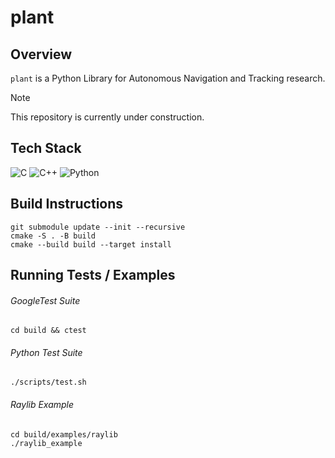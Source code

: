 # plant

## Overview

`plant` is a Python Library for Autonomous Navigation and Tracking research.

> [!NOTE]
> This repository is currently under construction.

## Tech Stack

![C](https://img.shields.io/badge/C-00599C?style=for-the-badge&logo=c&logoColor=white)
![C++](https://img.shields.io/badge/C%2B%2B-00599C?style=for-the-badge&logo=c%2B%2B&logoColor=white)
![Python](https://img.shields.io/badge/Python-3776AB?style=for-the-badge&logo=python&logoColor=white)

## Build Instructions

```shell
git submodule update --init --recursive
cmake -S . -B build
cmake --build build --target install
```

## Running Tests / Examples

###### GoogleTest Suite

```shell
cd build && ctest
```

###### Python Test Suite

```shell
./scripts/test.sh
```

###### Raylib Example

```shell
cd build/examples/raylib
./raylib_example
```
